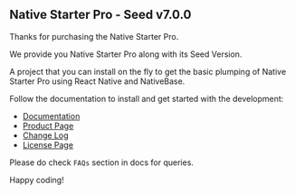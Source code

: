 ## Native Starter Pro - Seed v7.0.0

Thanks for purchasing the Native Starter Pro.

We provide you Native Starter Pro along with its Seed Version.

A project that you can install on the fly to get the basic plumping of Native Starter Pro using React Native and NativeBase.

Follow the documentation to install and get started with the development:

-   [Documentation](http://docs.market.nativebase.io/native-starter-pro-ui)
-   [Product Page](https://market.nativebase.io/view/native-starter-pro)
-	[Change Log](http://gitstrap.com/strapmobile/NativeStarterPro-seed/blob/v7.0.0/ChangeLog.md)
-	[License Page](https://market.nativebase.io/licenses)

Please do check `FAQs` section in docs for queries.

Happy coding!
